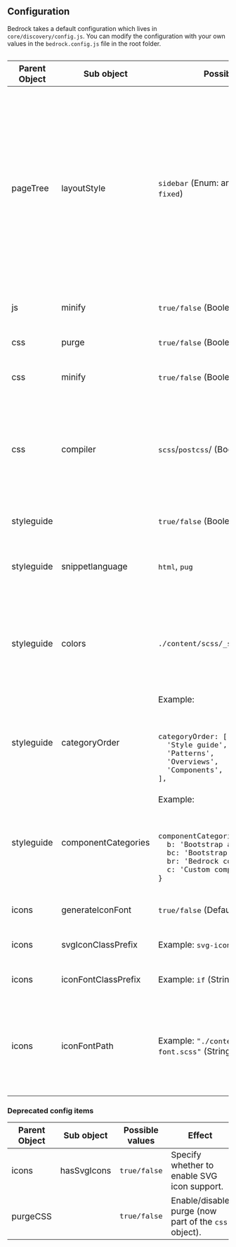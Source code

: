 
<h2>Configuration</h2>

<style>
.c-table-responsive {
overflow: scroll;
}
.c-table--mini td,
.c-table--mini th {
font-size: 1.2rem;
}
</style>

<p>Bedrock takes a default configuration which lives in <code>core/discovery/config.js</code>. You can modify the configuration with your own values in the <code>bedrock.config.js</code> file in the root folder.</p>

<div class="c-table-responsive">
<table class="c-table c-table--mini" style="border-collapse: collapse;">
<thead>
<tr>
<th>Parent Object</th>
<th>Sub object</th>
<th>Possible values</th>
<th>Effect</th>
<th>Since</th>
</tr>
</thead>
<tbody>
<tr>
<td>pageTree</td>
<td>layoutStyle</td>
<td><code>sidebar</code> (Enum: any of <code>sidebar</code> or <code>fixed</code>)</td>
<td>Sets the layout type for the page tree. Sidebar implements a wrapper div that wraps the whole site; the sidebar will be next to the site. Using <code>fixed</code> the page tree is rendered on the right side and is fixed positioned. No wrapper div is rendered. This can be handier for <a href="https://bedrockapp.org/from-prototype-to-production/">delivery</a>.</td>
<td>1.35</td>
</tr>
<tr>
<td>js</td>
<td>minify</td>
<td><code>true/false</code> (Boolean)</td>
<td>Enable or disable JS minification</td>
<td>1.35</td>
</tr>
<tr>
<td>css</td>
<td>purge</td>
<td><code>true/false</code> (Boolean)</td>
<td>Enable or disable purgeCSS</td>
<td>1.35</td>
</tr>
<tr>
<td>css</td>
<td>minify</td>
<td><code>true/false</code> (Boolean)</td>
<td>Enable or disable CSS minification</td>
<td>1.35</td>
</tr>
<tr>
<td>css</td>
<td>compiler</td>
<td><code>scss</code>/<code>postcss</code>/ (Boolean)</td>
<td>Choose your CSS compiler: Sass (SCSS) or PostCSS. For postcss, use files in <code>content/postcss</code>. For SCSS use files in <code>content/scss</code>.</td>
<td>1.35</td>
</tr>
<tr>
<td>styleguide</td>
<td>&nbsp;</td>
<td><code>true/false</code> (Boolean)</td>
<td>Enable or disable the style guide</td>
<td>–</td>
</tr>
<tr>
<td>styleguide</td>
<td>snippetlanguage</td>
<td><code>html</code>, <code>pug</code></td>
<td>This modifies the language snippets shown in the styleguide.</td>
<td>–</td>
</tr>
<tr>
<td>styleguide</td>
<td>colors</td>
<td><code>./content/scss/_settings.colors.scss</code></td>
<td>Path to the SCSS file specifying colors (for the color feature in the styleguide which shows the project’s colors in a visual way).</td>
<td>–</td>
</tr>
<tr>
<td>styleguide</td>
<td>categoryOrder</td>
<td>Example:
<p>&nbsp;</p>
<pre><code>categoryOrder: [
  'Style guide',
  'Patterns',
  'Overviews',
  'Components',
],</code></pre>
</td>
<td>Order of the documentation categories.</td>
<td>–</td>
</tr>
<tr>
<td>styleguide</td>
<td>componentCategories</td>
<td>Example:
<p>&nbsp;</p>
<pre><code>componentCategories: {
  b: 'Bootstrap additions',
  bc: 'Bootstrap custom components',
  br: 'Bedrock components',
  c: 'Custom components'
}</code></pre>
</td>
<td>Which component categories should exist.</td>
<td>–</td>
</tr>
<tr>
<td>icons</td>
<td>generateIconFont</td>
<td><code>true/false</code> (Defaults to false)</td>
<td>Specify whether to generate an icon font.</td>
<td>–</td>
</tr>
<tr>
<td>icons</td>
<td>svgIconClassPrefix</td>
<td>Example: <code>svg-icon</code> (String)</td>
<td>Specify the CSS class for direct SVG icons.</td>
<td>–</td>
</tr>
<tr>
<td>icons</td>
<td>iconFontClassPrefix</td>
<td>Example: <code>if</code> (String)</td>
<td>Specify the CSS class for icon font icons.</td>
<td>–</td>
</tr>
<tr>
<td>icons</td>
<td>iconFontPath</td>
<td>Example: <code>"./content/scss/_icon-font.scss"</code> (String)</td>
<td>Specify the path where icon font CSS gets generated. Note that this is untested with the new PostCSS feature in 1.34.</td>
<td>–</td>
</tr>
</tbody>
</table>

<h3>Deprecated config items</h3>
<table class="c-table c-table--mini">
<thead>
<tr>
<th>Parent Object</th>
<th>Sub object</th>
<th>Possible values</th>
<th>Effect</th>
<th>Removed when?</th>
</tr>
</thead>
<tbody>
<tr>
<td>icons</td>
<td>hasSvgIcons</td>
<td><code>true/false</code></td>
<td>Specify whether to enable SVG icon support.</td>
<td>1.10</td>
</tr>
<tr>
<td>purgeCSS</td>
<td></td>
<td><code>true/false</code></td>
<td>Enable/disable purge (now part of the <code>css</code> object).</td>
<td>1.35</td>
</tr>
</tbody>
</table>
</div>


